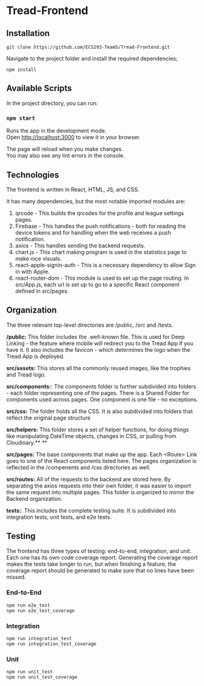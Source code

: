 # Tread-Frontend


## Installation


```
git clone https://github.com/ECS193-Team5/Tread-Frontend.git
```


Navigate to the project folder and install the required dependencies;


```
npm install
```

## Available Scripts

In the project directory, you can run:

### `npm start`

Runs the app in the development mode.\
Open [http://localhost:3000](http://localhost:3000) to view it in your browser.

The page will reload when you make changes.\
You may also see any lint errors in the console.



## Technologies

The frontend is written in React, HTML, JS, and CSS.

It has many dependencies, but the most notable imported modules are:



1. qrcode - This builds the qrcodes for the profile and league settings pages.
2. Firebase -  This handles the push notifications - both for reading the device tokens and for handling when the web receives a push notification.
3. axios - This handles sending the backend requests.
4. chart.js - This chart making program is used in the statistics page to make nice visuals.
5. react-apple-signin-auth - This is a necessary dependency to allow Sign in with Apple.
6. react-router-dom -  This module is used to set up the page routing. In src/App.js, each url is set up to go to a specific React component defined in src/pages.


## Organization

The three relevant top-level directories are /public, /src and /tests.

**/public:** This folder includes the .well-known file. This is used for Deep Linking - the feature where mobile will redirect you to the Tread App if you have it. It also includes the favicon - which determines the logo when the Tread App is deployed.

**src/assets:** This stores all the commonly reused images, like the trophies and Tread logo.

**src/components:**: The components folder is further subdivided into folders - each folder representing one of the pages. There is a Shared Folder for components used across pages. One component is one file - no exceptions.

**src/css:** The folder holds all the CSS. It is also subdivided into folders that reflect the original page structure

**src/helpers:** This folder stores a set of helper functions, for doing things like manipulating DateTime objects, changes in CSS, or pulling from Cloudinary.** **

**src/pages:** The base components that make up the app. Each &lt;Route> Link goes to one of the React components listed here. The pages organization is reflected in the /compenents and /css directories as well.

**src/routes:** All of the requests to the backend are stored here. By separating the axios requests into their own folder, it was easier to import the same request into multiple pages. This folder is organized to mirror the Backend organization.

**tests:**: This includes the complete testing suite. It is subdivided into integration tests, unit tests, and e2e tests.


## **Testing**

The frontend has three types of testing: end-to-end, integration, and unit. Each one has its own code coverage report. Generating the coverage report makes the tests take longer to run, but when finishing a feature, the coverage report should be generated to make sure that no lines have been missed.


### **End-to-End**


```
npm run e2e_test
npm run e2e_test_coverage
```



### Integration


```
npm run integration_test
npm run integration_test_coverage
```



### Unit


```
npm run unit_test
npm run unit_test_coverage
```
